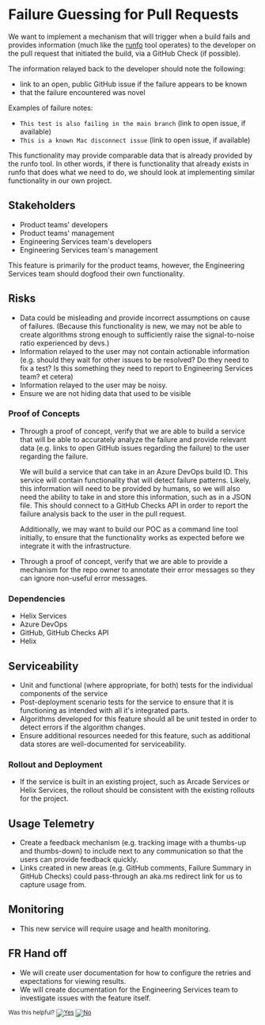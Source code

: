 # Failure Guessing for Pull Requests

We want to implement a mechanism that will trigger when a build fails and provides information (much like the [runfo](https://github.com/jaredpar/runfo/tree/master/runfo) tool operates) to the developer on the pull request that initiated the build, via a GitHub Check (if possible).

The information relayed back to the developer should note the following: 
- link to an open, public GitHub issue if the failure appears to be known
- that the failure encountered was novel

Examples of failure notes: 
- `This test is also failing in the main branch` (link to open issue, if available)
- `This is a known Mac disconnect issue` (link to open issue, if available)

This functionality may provide comparable data that is already provided by the runfo tool. In other words, if there is functionality that already exists in runfo that does what we need to do, we should look at implementing similar functionality in our own project. 

## Stakeholders
- Product teams' developers
- Product teams' management
- Engineering Services team's developers
- Engineering Services team's management

This feature is primarily for the product teams, however, the Engineering Services team should dogfood their own functionality. 

## Risks

- Data could be misleading and provide incorrect assumptions on cause of failures. (Because this functionality is new, we may not be able to create algorithms strong enough to sufficiently raise the signal-to-noise ratio experienced by devs.)
- Information relayed to the user may not contain actionable information (e.g. should they wait for other issues to be resolved? Do they need to fix a test? Is this something they need to report to Engineering Services team? et cetera)
- Information relayed to the user may be noisy. 
- Ensure we are not hiding data that used to be visible

### Proof of Concepts

- Through a proof of concept, verify that we are able to build a service that will be able to accurately analyze the failure and provide relevant data (e.g. links to open GitHub issues regarding the failure) to the user regarding the failure. 

  We will build a service that can take in an Azure DevOps build ID. This service will contain functionality that will detect failure patterns. Likely, this information will need to be provided by humans, so we will also need the ability to take in and store this information, such as in a JSON file. This should connect to a GitHub Checks API in order to report the failure analysis back to the user in the pull request. 

  Additionally, we may want to build our POC as a command line tool initially, to ensure that the functionality works as expected before we integrate it with the infrastructure. 

- Through a proof of concept, verify that we are able to provide a mechanism for the repo owner to annotate their error messages so they can ignore non-useful error messages. 

### Dependencies

- Helix Services
- Azure DevOps
- GitHub, GitHub Checks API
- Helix

## Serviceability

- Unit and functional (where appropriate, for both) tests for the individual components of the service
- Post-deployment scenario tests for the service to ensure that it is functioning as intended with all it's integrated parts. 
- Algorithms developed for this feature should all be unit tested in order to detect errors if the algorithm changes.
- Ensure additional resources needed for this feature, such as additional data stores are well-documented for serviceability. 

### Rollout and Deployment

- If the service is built in an existing project, such as Arcade Services or Helix Services, the rollout should be consistent with the existing rollouts for the project. 

## Usage Telemetry

- Create a feedback mechanism (e.g. tracking image with a thumbs-up and thumbs-down) to include next to any communication so that the users can provide feedback quickly. 
- Links created in new areas (e.g. GitHub comments, Failure Summary in GitHub Checks) could pass-through an aka.ms redirect link for us to capture usage from. 

## Monitoring

- This new service will require usage and health monitoring. 

## FR Hand off

- We will create user documentation for how to configure the retries and expectations for viewing results. 
- We will create documentation for the Engineering Services team to investigate issues with the feature itself. 

<!-- Begin Generated Content: Doc Feedback -->
<sub>Was this helpful? [![Yes](https://helix.dot.net/f/ip/5?p=Documentation%5CProject-Docs%5CDev%20Workflow%5CFailure%20Guessing%20-%20arcade5963.md)](https://helix.dot.net/f/p/5?p=Documentation%5CProject-Docs%5CDev%20Workflow%5CFailure%20Guessing%20-%20arcade5963.md) [![No](https://helix.dot.net/f/in)](https://helix.dot.net/f/n/5?p=Documentation%5CProject-Docs%5CDev%20Workflow%5CFailure%20Guessing%20-%20arcade5963.md)</sub>
<!-- End Generated Content-->
